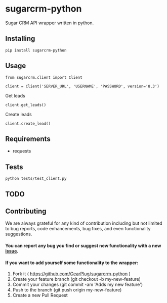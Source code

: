# sugarcrm-python
Sugar CRM API wrapper written in python.

## Installing
```
pip install sugarcrm-python
```

## Usage
```
from sugarcrm.client import Client

client = Client('SERVER_URL', 'USERNAME', 'PASSWORD', version='8.3')
```

Get leads
```
client.get_leads()
```

Create leads
```
client.create_lead()
```

## Requirements
- requests

## Tests
```
python tests/test_client.py
```

## TODO

## Contributing
We are always grateful for any kind of contribution including but not limited to bug reports, code enhancements, bug fixes, and even functionality suggestions.

#### You can report any bug you find or suggest new functionality with a new [issue](https://github.com/GearPlug/sugarcrm-python/issues).

#### If you want to add yourself some functionality to the wrapper:
1. Fork it ( https://github.com/GearPlug/sugarcrm-python )
2. Create your feature branch (git checkout -b my-new-feature)
3. Commit your changes (git commit -am 'Adds my new feature')
4. Push to the branch (git push origin my-new-feature)
5. Create a new Pull Request
